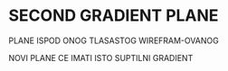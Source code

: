 # SECOND GRADIENT PLANE

PLANE ISPOD ONOG TLASASTOG WIREFRAM-OVANOG

NOVI PLANE CE IMATI ISTO SUPTILNI GRADIENT
